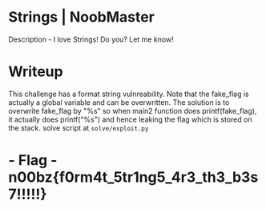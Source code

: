 # Strings | NoobMaster

Description - I love Strings! Do you? Let me know!

# Writeup
This challenge has a format string vulnreability. Note that the fake_flag is actually a global variable and can be overwritten. The solution is to overwrite fake_flag by "%s" so when main2 function does printf(fake_flag), it actually does printf("%s") and hence leaking the flag which is stored on the stack. solve script at `solve/exploit.py`

# - Flag - n00bz{f0rm4t_5tr1ng5_4r3_th3_b3s7!!!!!}